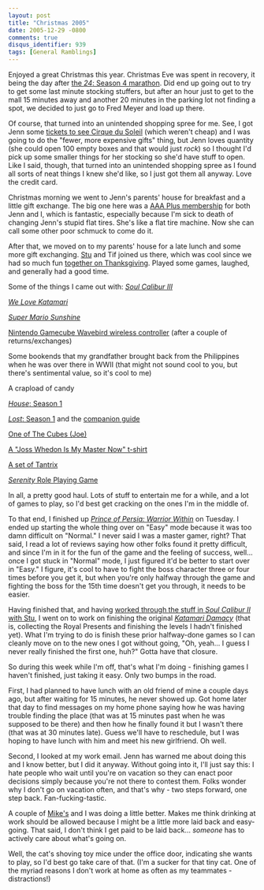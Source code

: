 ```yaml
---
layout: post
title: "Christmas 2005"
date: 2005-12-29 -0800
comments: true
disqus_identifier: 939
tags: [General Ramblings]
---
```

Enjoyed a great Christmas this year. Christmas Eve was spent in
recovery, it being the day after [the *24*: Season 4
marathon](/archive/2005/12/24/24-season-4.aspx). Did end up going out to
try to get some last minute stocking stuffers, but after an hour just to
get to the mall 15 minutes away and another 20 minutes in the parking
lot not finding a spot, we decided to just go to Fred Meyer and load up
there.
 
 Of course, that turned into an unintended shopping spree for me. See, I
got Jenn some [tickets to see Cirque du
Soleil](http://www.cirquedusoleil.com/CirqueDuSoleil/en/showstickets/varekai/intro/intro.htm)
(which weren't cheap) and I was going to do the "fewer, more expensive
gifts" thing, but Jenn loves quantity (she could open 100 empty boxes
and that would just *rock*) so I thought I'd pick up some smaller things
for her stocking so she'd have stuff to open. Like I said, though, that
turned into an unintended shopping spree as I found all sorts of neat
things I knew she'd like, so I just got them all anyway. Love the credit
card.
 
 Christmas morning we went to Jenn's parents' house for breakfast and a
little gift exchange. The big one here was a [AAA Plus
membership](http://www.aaa.com) for both Jenn and I, which is fantastic,
especially because I'm sick to death of changing Jenn's stupid flat
tires. She's like a flat tire machine. Now she can call some other poor
schmuck to come do it.
 
 After that, we moved on to my parents' house for a late lunch and some
more gift exchanging. [Stu](http://www.stuartthompson.net/) and Tif
joined us there, which was cool since we had so much fun [together on
Thanksgiving](/archive/2005/11/28/thanksgiving-2005.aspx). Played some
games, laughed, and generally had a good time.
 
 Some of the things I came out with:
[*Soul Calibur
III*](http://www.amazon.com/exec/obidos/ASIN/B000935256/mhsvortex)

[*We Love
Katamari*](http://www.amazon.com/exec/obidos/ASIN/B000A5K5MI/mhsvortex)

[*Super Mario
Sunshine*](http://www.amazon.com/exec/obidos/ASIN/B000066JRN/mhsvortex)

[Nintendo Gamecube Wavebird wireless
controller](http://www.amazon.com/exec/obidos/ASIN/B00005BOSF/mhsvortex)
(after a couple of returns/exchanges)

Some bookends that my grandfather brought back from the Philippines when
he was over there in WWII (that might not sound cool to you, but there's
sentimental value, so it's cool to me)

A crapload of candy

[*House*: Season
1](http://www.amazon.com/exec/obidos/ASIN/B0009WPM1Q/mhsvortex)

[*Lost*: Season
1](http://www.amazon.com/exec/obidos/ASIN/B00005JNOG/mhsvortex) and the
[companion
guide](http://www.amazon.com/exec/obidos/ASIN/1401308155/mhsvortex)

[One of The Cubes
(Joe)](http://www.thinkgeek.com/geektoys/cubegoodies/722a/)

[A "Joss Whedon Is My Master Now"
t-shirt](http://www.thinkgeek.com/pvp/swag/77da/)

[A set of
Tantrix](http://www.familygamesamerica.com/FamilyGames/consumers/ProductsBrainTeasersTantrix.asp)

[*Serenity* Role Playing
Game](http://www.amazon.com/exec/obidos/ASIN/1931567506/mhsvortex)

 
 In all, a pretty good haul. Lots of stuff to entertain me for a while,
and a lot of games to play, so I'd best get cracking on the ones I'm in
the middle of.
 
 To that end, I finished up [*Prince of Persia: Warrior
Within*](http://www.amazon.com/exec/obidos/ASIN/B0002CHJ3C/mhsvortex) on
Tuesday. I ended up starting the whole thing over on "Easy" mode because
it was too damn difficult on "Normal." I never said I was a master
gamer, right? That said, I read a lot of reviews saying how other folks
found it pretty difficult, and since I'm in it for the fun of the game
and the feeling of success, well... once I got stuck in "Normal" mode, I
just figured it'd be better to start over in "Easy." I figure, it's cool
to have to fight the boss character three or four times before you get
it, but when you're only halfway through the game and fighting the boss
for the 15th time doesn't get you through, it needs to be easier.
 
 Having finished that, and having [worked through the stuff in *Soul
Calibur II* with
Stu](/archive/2005/12/19/the-cat-likes-sugar-cookies.aspx), I went on to
work on finishing the original [*Katamari
Damacy*](http://www.amazon.com/exec/obidos/ASIN/B0002Y2XXQ/mhsvortex)
(that is, collecting the Royal Presents and finishing the levels I
hadn't finished yet). What I'm trying to do is finish these prior
halfway-done games so I can cleanly move on to the new ones I got
without going, "Oh, yeah... I guess I never really finished the first
one, huh?" Gotta have that closure.
 
 So during this week while I'm off, that's what I'm doing - finishing
games I haven't finished, just taking it easy. Only two bumps in the
road.
 
 First, I had planned to have lunch with an old friend of mine a couple
days ago, but after waiting for 15 minutes, he never showed up. Got home
later that day to find messages on my home phone saying how he was
having trouble finding the place (that was at 15 minutes past when he
was supposed to be there) and then how he finally found it but I wasn't
there (that was at 30 minutes late). Guess we'll have to reschedule, but
I was hoping to have lunch with him and meet his new girlfriend. Oh
well.
 
 Second, I looked at my work email. Jenn has warned me about doing this
and I know better, but I did it anyway. Without going into it, I'll just
say this: I hate people who wait until you're on vacation so they can
enact poor decisions simply because you're not there to contest them.
Folks wonder why I don't go on vacation often, and that's why - two
steps forward, one step back. Fan-fucking-tastic.
 
 A couple of [Mike's](http://www.mikeshardlemonade.com/) and I was doing
a little better. Makes me think drinking at work should be allowed
because I might be a little more laid back and easy-going. That said, I
don't think I get paid to be laid back... *someone* has to actively care
about what's going on.
 
 Well, the cat's shoving toy mice under the office door, indicating she
wants to play, so I'd best go take care of that. (I'm a sucker for that
tiny cat. One of the myriad reasons I don't work at home as often as my
teammates - distractions!)

